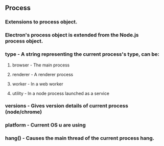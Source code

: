 ## Process

### Extensions to process object.

### Electron's process object is extended from the Node.js process object.

### type - A string representing the current process's type, can be:

1. browser - The main process

2. renderer - A renderer process

3. worker - In a web worker

4. utility - In a node process launched as a service

### versions - Gives version details of current process (node/chrome)

### platform - Current OS u are using

### hang() - Causes the main thread of the current process hang.
